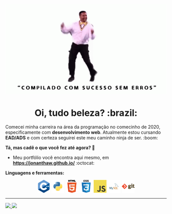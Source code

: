 <p align="center"><img src="https://github.com/JonanthaW/JonanthaW/blob/master/compilado.gif" alt="Compilado com sucesso" width="550"/></p>

<h1 align="center">Oi, tudo beleza? :brazil:</h1>
<p>Comecei minha carreira na área da programação no comecinho de 2020, especificamente com <b>desenvolvimento web</b>. Atualmente estou cursando <b>EAD/ADS</b> e com certeza seguirei este meu caminho ninja de ser. :boom:</p>


<b><p> Tá, mas cadê o que você fez até agora? :thinking: </p></b>
 <ul>
 <li>Meu portfólio você encontra aqui mesmo, em <b><a href="https://jonanthaw.github.io/" target="_blank">https://jonanthaw.github.io/</a> </b>:octocat: </li>
</ul>


**Linguagens e ferramentas:**

<p align="center">

  <div align="center" display="inline">
 <code><img height="40" src="https://raw.githubusercontent.com/github/explore/80688e429a7d4ef2fca1e82350fe8e3517d3494d/topics/cpp/cpp.png"></code> <code><img height="40" src="https://raw.githubusercontent.com/github/explore/80688e429a7d4ef2fca1e82350fe8e3517d3494d/topics/python/python.png"></code> <code><img height="40" src="https://raw.githubusercontent.com/github/explore/80688e429a7d4ef2fca1e82350fe8e3517d3494d/topics/html/html.png"></code> 
 <code><img height="40" src="https://raw.githubusercontent.com/github/explore/80688e429a7d4ef2fca1e82350fe8e3517d3494d/topics/css/css.png"></code> 
<code><img height="40" src="https://raw.githubusercontent.com/github/explore/80688e429a7d4ef2fca1e82350fe8e3517d3494d/topics/javascript/javascript.png"></code>
<code><img height="40" src="https://raw.githubusercontent.com/github/explore/80688e429a7d4ef2fca1e82350fe8e3517d3494d/topics/mysql/mysql.png"></code> 
 <code><img height="40" src="https://raw.githubusercontent.com/github/explore/80688e429a7d4ef2fca1e82350fe8e3517d3494d/topics/git/git.png"></code> 

  </div>
  </p>

 ---

<div align="justify">
<a href="https://github.com/JonanthaW/github-readme-stats">
  <img src="https://github-readme-stats.vercel.app/api?username=JonanthaW&show_icons=true" />
</a>
<a href="https://github.com/JonanthaW/convoychat">
  <img src="https://github-readme-stats.vercel.app/api/top-langs/?username=JonanthaW" />
</a>
                                                                                     </div>
<!--
**JonanthaW/JonanthaW** is a ✨ _special_ ✨ repository because its `README.md` (this file) appears on your GitHub profile.

-->
S
